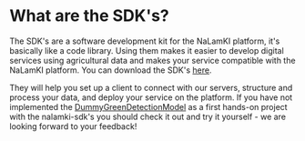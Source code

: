 # What are the SDK's? 

The SDK's are a software development kit for the NaLamKI platform, it's basically like a code library. Using them makes it easier to develop digital services using agricultural data and makes your service compatible with the NaLamKI platform. You can download the SDK's [here](https://github.com/NaLamKI/SDK).

They will help you set up a client to connect with our servers, structure and process your data, and deploy your service on the platform. If you have not implemented the [DummyGreenDetectionModel](/docs/getting-started/starterkit.md) as a first hands-on project with the nalamki-sdk's you should check it out and try it yourself - we are looking forward to your feedback! 